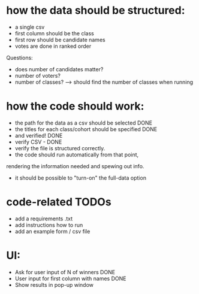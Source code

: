 # how the data should be structured:

- a single csv
- first column should be the class
- first row should be candidate names
- votes are done in ranked order

Questions:
- does number of candidates matter?
- number of voters?
- number of classes? --> should find the number of classes when running


# how the code should work:

- the path for the data as a csv should be selected DONE
- the titles for each class/cohort should be specified DONE
- and verified! DONE
- verify CSV - DONE
- verify the file is structured correctly.
- the code should run automatically from that point,

rendering the information needed and spewing out info.

- it should be possible to "turn-on" the full-data option

# code-related TODOs
- add a requirements .txt
- add instructions how to run
- add an example form / csv file


# UI:
- Ask for user input of N of winners DONE
- User input for first column with names DONE
- Show results in pop-up window